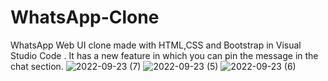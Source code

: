 # WhatsApp-Clone
WhatsApp Web UI clone made with HTML,CSS and Bootstrap in Visual Studio Code . It has a new feature in which you can pin the message in the chat section.
![2022-09-23 (7)](https://user-images.githubusercontent.com/85246924/191887712-4b1a238c-57dd-4067-bbfb-033db5672cc9.png)
![2022-09-23 (5)](https://user-images.githubusercontent.com/85246924/191887727-2180280e-e6cd-4bee-8862-27360f4bb68f.png)
![2022-09-23 (6)](https://user-images.githubusercontent.com/85246924/191887743-bad3a1f4-1b71-42d7-b771-adf6a426ad34.png)
